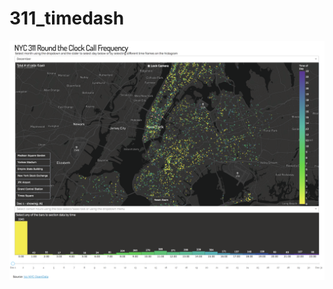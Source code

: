 # 311_timedash



![alt text](https://github.com/fhl204/311_timedash/blob/master/Screen%20Shot%202018-05-09%20at%208.27.09%20PM.png)
